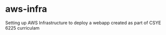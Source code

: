 # aws-infra
Setting up AWS Infrastructure to deploy a webapp created as part of CSYE 6225 curriculam
